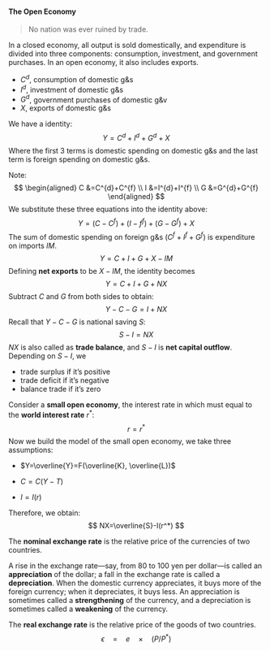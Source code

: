 #### The Open Economy

> No nation was ever ruined by trade.

In a closed economy, all output is sold domestically, and expenditure is divided into three components: consumption, investment, and government purchases. In an open economy, it also includes exports.

- $C^d$, consumption of domestic g&s
- $I^d$, investment of domestic g&s
- $G^d$, government purchases of domestic g&v
- $X$, exports of domestic g&s

We have a identity:
$$
Y=C^{d}+I^{d}+G^{d}+X
$$
Where the first 3 terms is domestic spending on domestic g&s and the last term is foreign spending on domestic g&s.

Note:
$$
\begin{aligned} C &=C^{d}+C^{f} \\ I &=I^{d}+I^{f} \\ G &=G^{d}+G^{f} \end{aligned}
$$
We substitute these three equations into the identity above:
$$
Y=\left(C-C^{f}\right)+\left(I-f^{f}\right)+\left(G-G^{f}\right)+X
$$
The sum of domestic spending on foreign g&s $\left(C^{f}+I^{f}+G^{f}\right)$ is expenditure on imports $IM$.
$$
Y=C+I+G+X-I M
$$
Defining **net exports** to be $X-IM$, the identity becomes
$$
Y=C+I+G+NX
$$
Subtract $C$ and $G$ from both sides to obtain:
$$
Y-C-G=I+N X
$$
Recall that $Y-C-G$ is national saving $S$:
$$
S-I=NX
$$
$NX​$ is also called as **trade balance**, and $S-I​$ is **net capital outflow**. Depending on $S-I​$, we

- trade surplus if it’s positive
- trade deficit if it’s negative
- balance trade if it’s zero

Consider a **small open economy**, the interest rate in which must equal to the **world interest rate** $r^*$:
$$
r=r^*
$$
Now we build the model of the small open economy, we take three assumptions:

- $Y=\overline{Y}=F(\overline{K}, \overline{L})$

- $C=C(Y-T)$

- $I=I(r)$

Therefore, we obtain:
$$
NX=\overline{S}-I(r^*)
$$


The **nominal exchange rate** is the relative price of the currencies of two countries.

A rise in the exchange rate—say, from 80 to 100 yen per dollar—is called an **appreciation** of the dollar; a fall in the exchange rate is called a **depreciation**. When the domestic currency appreciates, it buys more of the foreign currency; when it depreciates, it buys less. An appreciation is sometimes called a **strengthening** of the currency, and a depreciation is sometimes called a **weakening** of the currency.

 The **real exchange rate** is the relative price of the goods of two countries.
$$
\epsilon \quad=\quad e \quad \times \quad\left(P / P^{*}\right)
$$


